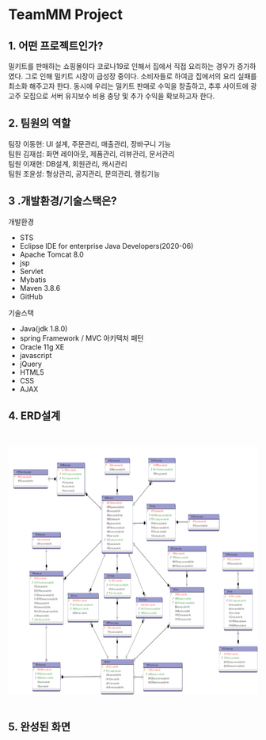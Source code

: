 # TeamMM Project

## 1. 어떤 프로젝트인가?

밀키트를 판매하는 쇼핑몰이다 코로나19로 인해서 집에서 직접 요리하는 경우가 증가하였다. 그로 인해 밀키트 시장이 급성장 중이다. 소비자들로 하여금 집에서의 요리 실패를 최소화 해주고자 한다. 동시에 우리는 밀키트 판매로 수익을 창출하고, 추후 사이트에 광고주 모집으로 서버 유지보수 비용 충당 및 추가 수익을 확보하고자 한다.

## 2. 팀원의 역할
   
팀장 이동현:	UI 설계, 주문관리, 매출관리, 장바구니 기능   
팀원 김재섭: 화면 레이아웃, 제품관리, 리뷰관리, 문서관리   
팀원 이재현: DB설계, 회원관리, 캐시관리   
팀원 조윤성: 형상관리, 공지관리, 문의관리, 랭킹기능   

## 3 .개발환경/기술스택은?

개발환경
* STS
* Eclipse IDE for enterprise Java Developers(2020-06)
* Apache Tomcat 8.0
* jsp
* Servlet
* Mybatis
* Maven 3.8.6
* GitHub

기술스택

* Java(jdk 1.8.0)
* spring Framework / MVC 아키텍처 패턴
* Oracle 11g XE
* javascript
* jQuery
* HTML5
* CSS
* AJAX

## 4. ERD설계
<pre style="background: var(--bg-sub);">
   <code>
      <img src="./ProjectImg/ERMaster.png" width="950px" height="500px" alt="ERM"></img>   
   </code>
</pre>
## 5. 완성된 화면
<pre><code>
 
</code></pre>

   

